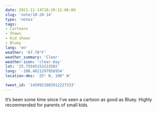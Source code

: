 ```yaml
---
date: 2021-11-14T10:29:12-06:00
slug: 'note/10-28-14'
type: 'notes'
tags:
- Cartoons
- Shows
- Kid shows
- Bluey
lang: 'en'
weather: '67.78°F'
weather_summary: 'Clear'
weather-icon: 'clear-day'
lat: '25.75545153223502'
long: '-100.4021297956954'
location-dms: '25° N, 100° W'

tweet_id: '1459921082912227333'
---
```

It’s been some time since I’ve seen a cartoon as good as Bluey. 
Highly recommended for parents of small kids.